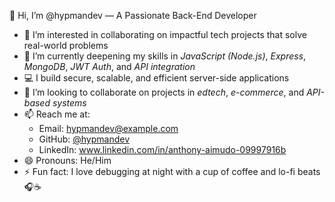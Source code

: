👋 Hi, I’m @hypmandev — A Passionate Back-End Developer

- 👀 I’m interested in collaborating on impactful tech projects that solve real-world problems  
- 🌱 I’m currently deepening my skills in *JavaScript (Node.js)*, *Express*, *MongoDB*, *JWT Auth*, and *API integration*  
- 💻 I build secure, scalable, and efficient server-side applications  
- 💞 I’m looking to collaborate on projects in *edtech*, *e-commerce*, and *API-based systems*  
- 📫 Reach me at:  
  - Email: hypmandev@example.com  
  - GitHub: [@hypmandev](https://github.com/hypmandev)  
  - LinkedIn: www.linkedin.com/in/anthony-aimudo-09997916b
- 😄 Pronouns: He/Him  
- ⚡ Fun fact: I love debugging at night with a cup of coffee and lo-fi beats 🎧☕  


<!---
hypmandev/hypmandev is a ✨ special ✨ repository because its `README.md` (this file) appears on your GitHub profile.
You can click the Preview link to take a look at your changes.
--->
